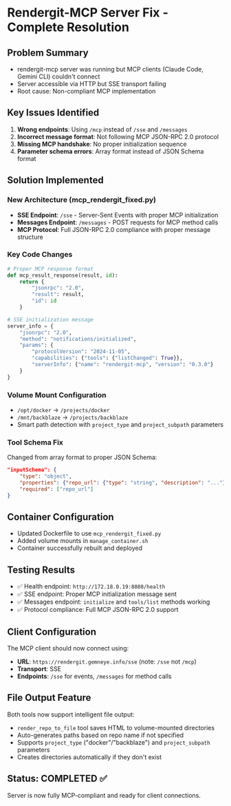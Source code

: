 # Rendergit-MCP Server Fix - Complete Resolution

## Problem Summary
- rendergit-mcp server was running but MCP clients (Claude Code, Gemini CLI) couldn't connect
- Server accessible via HTTP but SSE transport failing
- Root cause: Non-compliant MCP implementation

## Key Issues Identified
1. **Wrong endpoints**: Using `/mcp` instead of `/sse` and `/messages`
2. **Incorrect message format**: Not following MCP JSON-RPC 2.0 protocol
3. **Missing MCP handshake**: No proper initialization sequence
4. **Parameter schema errors**: Array format instead of JSON Schema format

## Solution Implemented

### New Architecture (mcp_rendergit_fixed.py)
- **SSE Endpoint**: `/sse` - Server-Sent Events with proper MCP initialization
- **Messages Endpoint**: `/messages` - POST requests for MCP method calls
- **MCP Protocol**: Full JSON-RPC 2.0 compliance with proper message structure

### Key Code Changes
```python
# Proper MCP response format
def mcp_result_response(result, id):
    return {
        "jsonrpc": "2.0", 
        "result": result, 
        "id": id
    }

# SSE initialization message
server_info = {
    "jsonrpc": "2.0",
    "method": "notifications/initialized", 
    "params": {
        "protocolVersion": "2024-11-05",
        "capabilities": {"tools": {"listChanged": True}},
        "serverInfo": {"name": "rendergit-mcp", "version": "0.3.0"}
    }
}
```

### Volume Mount Configuration
- `/opt/docker` → `/projects/docker` 
- `/mnt/backblaze` → `/projects/backblaze`
- Smart path detection with `project_type` and `project_subpath` parameters

### Tool Schema Fix
Changed from array format to proper JSON Schema:
```json
"inputSchema": {
    "type": "object",
    "properties": {"repo_url": {"type": "string", "description": "..."}},
    "required": ["repo_url"]
}
```

## Container Configuration
- Updated Dockerfile to use `mcp_rendergit_fixed.py`
- Added volume mounts in `manage_container.sh`
- Container successfully rebuilt and deployed

## Testing Results
- ✅ Health endpoint: `http://172.18.0.19:8080/health`
- ✅ SSE endpoint: Proper MCP initialization message sent
- ✅ Messages endpoint: `initialize` and `tools/list` methods working
- ✅ Protocol compliance: Full MCP JSON-RPC 2.0 support

## Client Configuration
The MCP client should now connect using:
- **URL**: `https://rendergit.gemneye.info/sse` (note: `/sse` not `/mcp`)
- **Transport**: SSE
- **Endpoints**: `/sse` for events, `/messages` for method calls

## File Output Feature
Both tools now support intelligent file output:
- `render_repo_to_file` tool saves HTML to volume-mounted directories
- Auto-generates paths based on repo name if not specified
- Supports `project_type` ("docker"/"backblaze") and `project_subpath` parameters
- Creates directories automatically if they don't exist

## Status: COMPLETED ✅
Server is now fully MCP-compliant and ready for client connections.